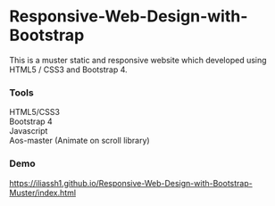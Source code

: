 # Responsive-Web-Design-with-Bootstrap  
This is a muster static and responsive website which developed using HTML5 / CSS3 and Bootstrap 4.

### Tools  
HTML5/CSS3  
Bootstrap 4  
Javascript  
Aos-master (Animate on scroll library)
### Demo
https://iliassh1.github.io/Responsive-Web-Design-with-Bootstrap-Muster/index.html